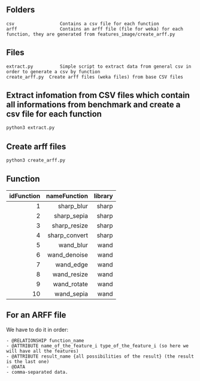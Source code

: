 Folders
--------------
    csv                 Contains a csv file for each function
    arff                Contains an arff file (file for weka) for each function, they are generated from features_image/create_arff.py

Files
---------------
    extract.py          Simple script to extract data from general csv in order to generate a csv by function
    create_arff.py  Create arff files (weka files) from base CSV files

Extract infomation from CSV files which contain all informations from benchmark and create a csv file for each function
--------
```sh
python3 extract.py
```

Create arff files
-------

```sh
python3 create_arff.py
```

Function
--------

|idFunction   |nameFunction       | library      |
|------------:| ------------:     | -------:     |
|1            |sharp_blur         |sharp         |
|2            |sharp_sepia        |sharp         |
|3            |sharp_resize       |sharp         |
|4            |sharp_convert      |sharp         |
|5            |wand_blur          |wand          |
|6            |wand_denoise       |wand          |
|7            |wand_edge          |wand          |
|8            |wand_resize        |wand          |
|9            |wand_rotate        |wand          |
|10           |wand_sepia         |wand          |

For an ARFF file
------

We have to do it in order:

    - @RELATIONSHIP function_name
    - @ATTRIBUTE name_of_the_feature_i type_of_the_feature_i (so here we will have all the features)
    - @ATTRIBUTE result_name {all possibilities of the result} (the result is the last one)
    - @DATA
    - comma-separated data.

